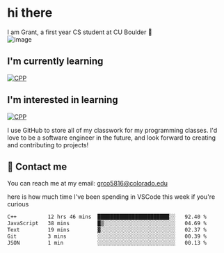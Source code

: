 
# hi there

I am Grant, a first year CS student at CU Boulder 👋  
![image](https://assets-sports.thescore.com/football/team/164/logo.png)

## I'm currently learning
[![CPP](https://skillicons.dev/icons?i=cpp)](https://skillicons.dev)
## I'm interested in learning
[![CPP](https://skillicons.dev/icons?i=js,java)](https://skillicons.dev)

I use GitHub to store all of my classwork for my programming classes.
I'd love to be a software engineer in the future, and look forward to creating and contributing to projects!

## 🚀 Contact me
You can reach me at my email: grco5816@colorado.edu  

here is how much time I've been spending in VSCode this week if you're curious
<!--START_SECTION:waka-->

```txt
C++          12 hrs 46 mins  ███████████████████████░░   92.40 %
JavaScript   38 mins         █▒░░░░░░░░░░░░░░░░░░░░░░░   04.69 %
Text         19 mins         ▓░░░░░░░░░░░░░░░░░░░░░░░░   02.37 %
Git          3 mins          ░░░░░░░░░░░░░░░░░░░░░░░░░   00.39 %
JSON         1 min           ░░░░░░░░░░░░░░░░░░░░░░░░░   00.13 %
```

<!--END_SECTION:waka-->

<!---
gnestr/gnestr is a ✨ special ✨ repository because its `README.md` (this file) appears on your GitHub profile.
You can click the Preview link to take a look at your changes.
--->
